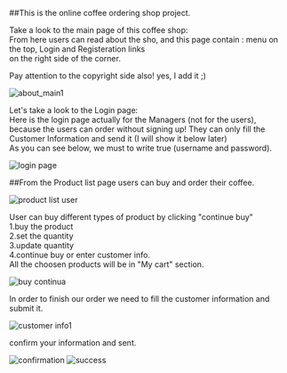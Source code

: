 ##This is the online coffee ordering shop project.

 Take a look to the main <About> page of this coffee shop:<br>
 From here users can read about the sho,
 and this page contain : menu on the top, Login and Registeration links<br>
 on the right side of the corner.<br>
 
 Pay attention to the copyright side also! yes, I add it ;)
 
 ![about_main1](https://user-images.githubusercontent.com/73636880/171741234-546ccd8d-17fa-418f-8911-f0919d532ebb.png)
 
 Let's take a look to the Login page:<br>
 Here is the login page actually for the Managers (not for the users), because the users can order without signing up!
 They can only fill the Customer Information and send it (I will show it below later)<br>
 As you can see below, we must to write true (username and password).
 
 ![login page](https://user-images.githubusercontent.com/73636880/171741777-0d92c027-2540-4e92-b40e-8ddf085a3b59.png)
 
 ##From the Product list page users can buy and order their coffee.
 
 ![product list user](https://user-images.githubusercontent.com/73636880/171743815-86739d98-ac16-4067-b72a-067be9600b2a.png)
 
User can buy different types of product by clicking "continue buy"<br>
 1.buy the product<br>
 2.set the quantity<br>
 3.update quantity<br>
 4.continue buy or enter customer info.<br>
 All the choosen products will be in "My cart" section.
 
 ![buy continua](https://user-images.githubusercontent.com/73636880/171744456-51d20468-a001-4c46-99bf-a5480fe0b7f2.png)

In order to finish our order we need to fill the customer information and submit it.
 
 ![customer info1](https://user-images.githubusercontent.com/73636880/171745835-e940a97c-4083-493a-acdd-8a6936c4517c.png)
 
 confirm your information and sent.
 
 ![confirmation](https://user-images.githubusercontent.com/73636880/171746484-42a93cea-af0d-41a9-8002-a527837561a5.png)
![success](https://user-images.githubusercontent.com/73636880/171746486-70be55bc-2483-40a5-96a2-62aa94dc7586.png)
 

 
 

 
 

